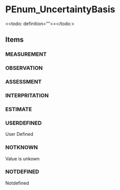# PEnum_UncertaintyBasis

<<todo: definition="">></todo:>

## Items

### MEASUREMENT


### OBSERVATION


### ASSESSMENT


### INTERPRITATION


### ESTIMATE


### USERDEFINED
User Defined

### NOTKNOWN
Value is unkown

### NOTDEFINED
Notdefined
